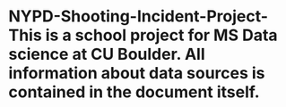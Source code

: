 # NYPD-Shooting-Incident-Project- This is a school project for MS Data science at CU Boulder. All information about data sources is contained in the document itself.
